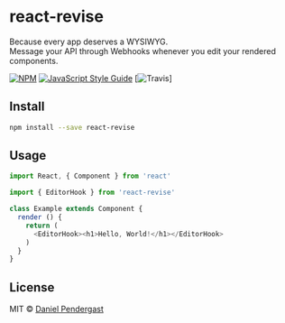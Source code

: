 # react-revise

Because every app deserves a WYSIWYG.<br />
Message your API through Webhooks whenever you edit your rendered components.

[![NPM](https://img.shields.io/npm/v/react-revise.svg)](https://www.npmjs.com/package/react-revise) [![JavaScript Style Guide](https://img.shields.io/badge/code_style-standard-brightgreen.svg)](https://standardjs.com) [![Travis](https://img.shields.io/travis/DanPen/react-revise.svg)]

## Install

```bash
npm install --save react-revise
```

## Usage

```js
import React, { Component } from 'react'

import { EditorHook } from 'react-revise'

class Example extends Component {
  render () {
    return (
      <EditorHook><h1>Hello, World!</h1></EditorHook>
    )
  }
}
```

## License

MIT © [Daniel Pendergast](https://github.com/danpen)

